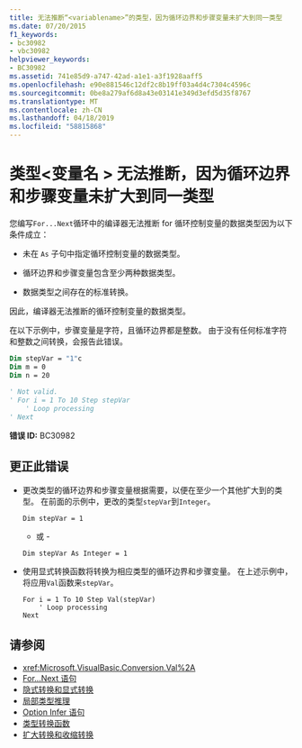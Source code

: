 ```yaml
---
title: 无法推断“<variablename>”的类型，因为循环边界和步骤变量未扩大到同一类型
ms.date: 07/20/2015
f1_keywords:
- bc30982
- vbc30982
helpviewer_keywords:
- BC30982
ms.assetid: 741e85d9-a747-42ad-a1e1-a3f1928aaff5
ms.openlocfilehash: e90e881546c12df2c8b19ff03a4d4c7304c4596c
ms.sourcegitcommit: 0be8a279af6d8a43e03141e349d3efd5d35f8767
ms.translationtype: MT
ms.contentlocale: zh-CN
ms.lasthandoff: 04/18/2019
ms.locfileid: "58815868"
---
```

# <a name="type-of-variablename-cannot-be-inferred-because-the-loop-bounds-and-the-step-variable-do-not-widen-to-the-same-type"></a>类型\<变量名 > 无法推断，因为循环边界和步骤变量未扩大到同一类型
您编写`For...Next`循环中的编译器无法推断 for 循环控制变量的数据类型因为以下条件成立：  
  
-   未在 `As` 子句中指定循环控制变量的数据类型。  
  
-   循环边界和步骤变量包含至少两种数据类型。  
  
-   数据类型之间存在的标准转换。  
  
 因此，编译器无法推断的循环控制变量的数据类型。  
  
 在以下示例中，步骤变量是字符，且循环边界都是整数。 由于没有任何标准字符和整数之间转换，会报告此错误。  
  
```vb  
Dim stepVar = "1"c  
Dim m = 0  
Dim n = 20  
  
' Not valid.  
' For i = 1 To 10 Step stepVar  
    ' Loop processing  
' Next  
```  
  
 **错误 ID:** BC30982  
  
## <a name="to-correct-this-error"></a>更正此错误  
  
-   更改类型的循环边界和步骤变量根据需要，以便在至少一个其他扩大到的类型。 在前面的示例中，更改的类型`stepVar`到`Integer`。  
  
    ```  
    Dim stepVar = 1  
    ```  
  
     - 或 -  
  
    ```  
    Dim stepVar As Integer = 1  
    ```  
  
-   使用显式转换函数将转换为相应类型的循环边界和步骤变量。 在上述示例中，将应用`Val`函数来`stepVar`。  
  
    ```  
    For i = 1 To 10 Step Val(stepVar)  
        ' Loop processing  
    Next  
    ```  
  
## <a name="see-also"></a>请参阅

- <xref:Microsoft.VisualBasic.Conversion.Val%2A>
- [For...Next 语句](../../../visual-basic/language-reference/statements/for-next-statement.md)
- [隐式转换和显式转换](../../../visual-basic/programming-guide/language-features/data-types/implicit-and-explicit-conversions.md)
- [局部类型推理](../../../visual-basic/programming-guide/language-features/variables/local-type-inference.md)
- [Option Infer 语句](../../../visual-basic/language-reference/statements/option-infer-statement.md)
- [类型转换函数](../../../visual-basic/language-reference/functions/type-conversion-functions.md)
- [扩大转换和收缩转换](../../../visual-basic/programming-guide/language-features/data-types/widening-and-narrowing-conversions.md)

